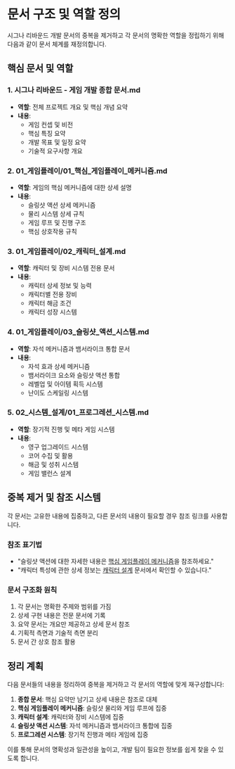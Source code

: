 # 문서 구조 및 역할 정의

시그나 리바운드 개발 문서의 중복을 제거하고 각 문서의 명확한 역할을 정립하기 위해 다음과 같이 문서 체계를 재정의합니다.

## 핵심 문서 및 역할

### 1. 시그나 리바운드 - 게임 개발 종합 문서.md
- **역할**: 전체 프로젝트 개요 및 핵심 개념 요약
- **내용**: 
  - 게임 컨셉 및 비전
  - 핵심 특징 요약
  - 개발 목표 및 일정 요약
  - 기술적 요구사항 개요

### 2. 01_게임플레이/01_핵심_게임플레이_메커니즘.md
- **역할**: 게임의 핵심 메커니즘에 대한 상세 설명
- **내용**: 
  - 슬링샷 액션 상세 메커니즘
  - 물리 시스템 상세 규칙
  - 게임 루프 및 진행 구조
  - 핵심 상호작용 규칙

### 3. 01_게임플레이/02_캐릭터_설계.md
- **역할**: 캐릭터 및 장비 시스템 전용 문서
- **내용**: 
  - 캐릭터 상세 정보 및 능력
  - 캐릭터별 전용 장비
  - 캐릭터 해금 조건
  - 캐릭터 성장 시스템

### 4. 01_게임플레이/03_슬링샷_액션_시스템.md
- **역할**: 자석 메커니즘과 뱀서라이크 통합 문서
- **내용**: 
  - 자석 효과 상세 메커니즘
  - 뱀서라이크 요소와 슬링샷 액션 통합
  - 레벨업 및 아이템 획득 시스템
  - 난이도 스케일링 시스템

### 5. 02_시스템_설계/01_프로그레션_시스템.md
- **역할**: 장기적 진행 및 메타 게임 시스템
- **내용**: 
  - 영구 업그레이드 시스템
  - 코어 수집 및 활용
  - 해금 및 성취 시스템
  - 게임 밸런스 설계

## 중복 제거 및 참조 시스템

각 문서는 고유한 내용에 집중하고, 다른 문서의 내용이 필요할 경우 참조 링크를 사용합니다.

### 참조 표기법
- "슬링샷 액션에 대한 자세한 내용은 [핵심 게임플레이 메커니즘](01_게임플레이/01_핵심_게임플레이_메커니즘.md)을 참조하세요."
- "캐릭터 특성에 관한 상세 정보는 [캐릭터 설계](01_게임플레이/02_캐릭터_설계.md) 문서에서 확인할 수 있습니다."

### 문서 구조화 원칙
1. 각 문서는 명확한 주제와 범위를 가짐
2. 상세 구현 내용은 전문 문서에 기록
3. 요약 문서는 개요만 제공하고 상세 문서 참조
4. 기획적 측면과 기술적 측면 분리
5. 문서 간 상호 참조 활용

## 정리 계획

다음 문서들의 내용을 정리하여 중복을 제거하고 각 문서의 역할에 맞게 재구성합니다:

1. **종합 문서**: 핵심 요약만 남기고 상세 내용은 참조로 대체
2. **핵심 게임플레이 메커니즘**: 슬링샷 물리와 게임 루프에 집중
3. **캐릭터 설계**: 캐릭터와 장비 시스템에 집중
4. **슬링샷 액션 시스템**: 자석 메커니즘과 뱀서라이크 통합에 집중
5. **프로그레션 시스템**: 장기적 진행과 메타 게임에 집중

이를 통해 문서의 명확성과 일관성을 높이고, 개발 팀이 필요한 정보를 쉽게 찾을 수 있도록 합니다.